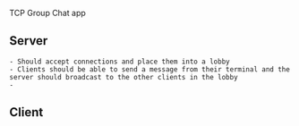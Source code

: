 TCP Group Chat app

## Server
    - Should accept connections and place them into a lobby
    - Clients should be able to send a message from their terminal and the server should broadcast to the other clients in the lobby
    - 


## Client

